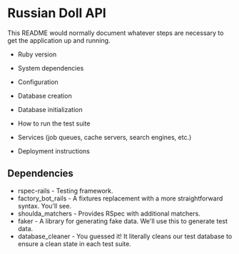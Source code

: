# Russian Doll API

This README would normally document whatever steps are necessary to get the
application up and running.




* Ruby version

* System dependencies

* Configuration

* Database creation

* Database initialization

* How to run the test suite

* Services (job queues, cache servers, search engines, etc.)

* Deployment instructions

## Dependencies

* rspec-rails - Testing framework.
* factory_bot_rails - A fixtures replacement with a more straightforward syntax. You'll see.
* shoulda_matchers - Provides RSpec with additional matchers.
* faker - A library for generating fake data. We'll use this to generate test data.
* database_cleaner - You guessed it! It literally cleans our test database to ensure a clean state in each test suite.
